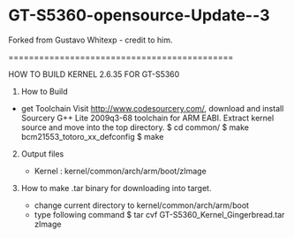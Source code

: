 GT-S5360-opensource-Update--3
=============================

Forked from Gustavo Whitexp - credit to him.

============================================

HOW TO BUILD KERNEL 2.6.35 FOR GT-S5360

1. How to Build
  - get Toolchain
	Visit http://www.codesourcery.com/, download and install Sourcery G++ Lite 2009q3-68 toolchain for ARM EABI.
	Extract kernel source and move into the top directory.
	$ cd common/
	$ make bcm21553_totoro_xx_defconfig
	$ make

2. Output files
	- Kernel : kernel/common/arch/arm/boot/zImage
	
3. How to make .tar binary for downloading into target.
	- change current directory to kernel/common/arch/arm/boot
	- type following command
	$ tar cvf GT-S5360_Kernel_Gingerbread.tar zImage
